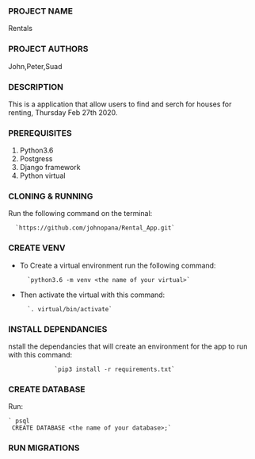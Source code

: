### PROJECT NAME
Rentals
### PROJECT AUTHORS
John,Peter,Suad
### DESCRIPTION
This is a application that allow users to find and serch for houses for renting, Thursday Feb 27th 2020.
### PREREQUISITES
1. Python3.6 
2. Postgress
3. Django framework
4. Python virtual 
### CLONING & RUNNING
Run the following command on the terminal:

      `https://github.com/johnopana/Rental_App.git`

### CREATE VENV
- To Create a virtual environment run the following command:
         
        `python3.6 -m venv <the name of your virtual>`

- Then activate the virtual with this command:

        `. virtual/bin/activate`       

### INSTALL DEPENDANCIES
nstall the dependancies that will create an environment for the app to run with this command:

                 `pip3 install -r requirements.txt`
      
### CREATE DATABASE
Run:

    ` psql
     CREATE DATABASE <the name of your database>;` 

### RUN MIGRATIONS
